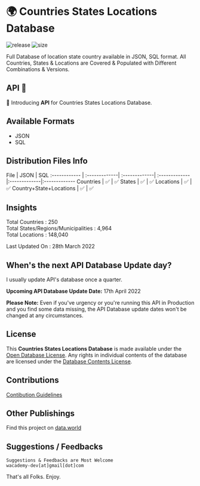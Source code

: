 # 🌍 Countries States Locations Database
![release](https://img.shields.io/github/v/release/wacademy-dev/Countries-States-Locations-database?style=flat-square)
![size](https://img.shields.io/github/repo-size/wacademy-dev/Countries-States-Locations-database?label=size&style=flat-square)

Full Database of location state country available in JSON, SQL format.
All Countries, States & Locations are Covered & Populated with Different Combinations & Versions.
## API 🚀
🎉 Introducing **API** for Countries States Locations Database.

## Available Formats
- JSON
- SQL

## Distribution Files Info
File | JSON | SQL
:------------ | :-------------| :-------------| :------------- |:-------------|:-------------
Countries | :white_check_mark: | :white_check_mark:
States | :white_check_mark: | :white_check_mark:
Locations | :white_check_mark: | :white_check_mark:
Country+State+Locations | :white_check_mark: |  :white_check_mark:

## Insights
Total Countries : 250 <br>
Total States/Regions/Municipalities : 4,964 <br>
Total Locations : 148,040 <br>

Last Updated On : 28th March 2022

## When's the next API Database Update day?
I usually update API's database once a quarter.

**Upcoming API Database Update Date:** 17th April 2022

**Please Note:** Even if you've urgency or you're running this API in Production and you find some data missing, the API Database update dates won't be changed at any circumstances.

## License
This **Countries States Locations Database** is made available under the [Open Database License](https://github.com/wacademy-dev/Countries-States-Locations-database/blob/master/LICENSE). Any rights in individual contents of the database are licensed under the [Database Contents License](https://github.com/wacademy-dev/Countries-States-Locations-database/blob/master/.github/CONTENT_LICENSE).

## Contributions
[Contibution Guidelines](https://github.com/wacademy-dev/Countries-States-Locations-database/blob/master/.github/CONTRIBUTING.md)

## Other Publishings
Find this project on [data.world](https://data.world/dr5hn/country-state-city)

## Suggestions / Feedbacks
```
Suggestions & Feedbacks are Most Welcome
wacademy-dev[at]gmail[dot]com
```

That's all Folks. Enjoy.